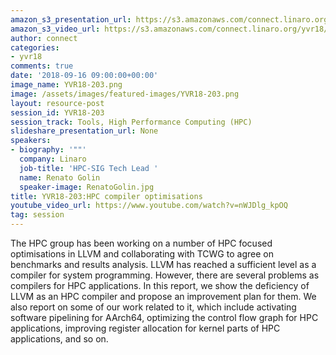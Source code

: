 ```yaml
---
amazon_s3_presentation_url: https://s3.amazonaws.com/connect.linaro.org/yvr18/presentations/yvr18-203.pdf
amazon_s3_video_url: https://s3.amazonaws.com/connect.linaro.org/yvr18/videos/yvr18-203.mp4
author: connect
categories:
- yvr18
comments: true
date: '2018-09-16 09:00:00+00:00'
image_name: YVR18-203.png
image: /assets/images/featured-images/YVR18-203.png
layout: resource-post
session_id: YVR18-203
session_track: Tools, High Performance Computing (HPC)
slideshare_presentation_url: None
speakers:
- biography: '""'
  company: Linaro
  job-title: 'HPC-SIG Tech Lead '
  name: Renato Golin
  speaker-image: RenatoGolin.jpg
title: YVR18-203:HPC compiler optimisations
youtube_video_url: https://www.youtube.com/watch?v=nWJDlg_kpOQ
tag: session
---
```


The HPC group has been working on a number of HPC focused optimisations in LLVM and collaborating with TCWG to agree on benchmarks and results analysis.
LLVM has reached a sufficient level as a compiler for system programming. However, there are several problems as compilers for HPC applications.
In this report, we show the deficiency of LLVM as an HPC compiler and propose an improvement plan for them.
We also report on some of our work related to it, which include activating software pipelining for AArch64, optimizing the control flow graph for HPC applications, improving register allocation for kernel parts of HPC applications, and so on.
